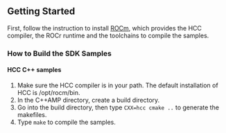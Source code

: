 
## Getting Started ##

First, follow the instruction to install [ROCm](https://github.com/RadeonOpenCompute/ROCm), which provides the HCC compiler, the ROCr runtime and the toolchains to compile the samples.  

### How to Build the SDK Samples ###

#### HCC C++ samples ####

1. Make sure the HCC compiler is in your path.  The default installation of HCC is /opt/rocm/bin.
2. In the C++AMP directory, create a build directory.
3. Go into the build directory, then type `CXX=hcc cmake ..` to generate the makefiles.
4. Type `make` to compile the samples.
